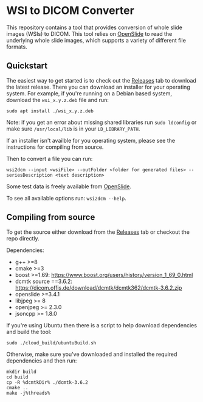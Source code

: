 # WSI to DICOM Converter

This repository contains a tool that provides conversion of whole slide images (WSIs) to DICOM. This tool relies on [OpenSlide](https://openslide.org) to read the underlying whole slide images, which supports a variety of different file formats.

## Quickstart

The easiest way to get started is to check out the [Releases](/releases) tab to download the latest release. There you can download an installer for your operating system. For example, if you're running on a Debian based system, download the `wsi_x.y.z.deb` file and run:

```
sudo apt install ./wsi_x.y.z.deb
```

Note: if you get an error about missing shared libraries run `sudo ldconfig` or make sure `/usr/local/lib` is in your `LD_LIBRARY_PATH`.

If an installer isn't availble for you operating system, please see the instructions for compiling from source.

Then to convert a file you can run:

```
wsi2dcm --input <wsiFile> --outFolder <folder for generated files> --seriesDescription <text description>
```

Some test data is freely available from [OpenSlide](http://openslide.cs.cmu.edu/download/openslide-testdata/).

To see all available options run: `wsi2dcm --help`.

## Compiling from source

To get the source either download from the [Releases](/releases) tab or checkout the repo directly.

Dependencies:
  - g++ >=8
  - cmake >=3
  - boost >=1.69: https://www.boost.org/users/history/version_1_69_0.html
  - dcmtk source ==3.6.2: https://dicom.offis.de/download/dcmtk/dcmtk362/dcmtk-3.6.2.zip
  - openslide >=3.4.1
  - libjpeg >= 8
  - openjpeg >= 2.3.0
  - jsoncpp >= 1.8.0


If you're using Ubuntu then there is a script to help download dependencies and build the tool:

```shell
sudo ./cloud_build/ubuntuBuild.sh
```

Otherwise, make sure you've downloaded and installed the required dependencies and then run:

```shell
mkdir build
cd build
cp -R %dcmtkDir% ./dcmtk-3.6.2 
cmake ..
make -j%threads%
```
